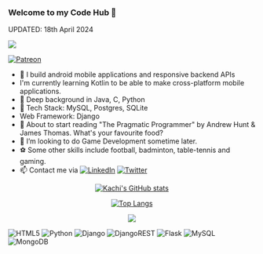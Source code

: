 ### Welcome to my Code Hub 💫
UPDATED: 18th April 2024

[![](https://visitcount.itsvg.in/api?id=chideraike&icon=2&color=11)](https://visitcount.itsvg.in)

[![Patreon](https://img.shields.io/badge/Patreon-F96854?style=for-the-badge&logo=patreon&logoColor=white)](https://patreon.com/chidera) 

- 🔭 I build android mobile applications and responsive backend APIs
-  I'm currently learning Kotlin to be able to make cross-platform mobile applications.
- 🦾 Deep background in Java, C, Python
- 🌌 Tech Stack:  MySQL, Postgres, SQLite
- Web Framework: Django
- 🌱 About to start reading "The Pragmatic Programmer" by Andrew Hunt & James Thomas. What's your favourite food?
- 👯 I’m looking to do Game Development sometime later. 
- ⚽️ Some other skills include football, badminton, table-tennis and gaming.
- 📫 Contact me via [![LinkedIn](https://img.shields.io/badge/LinkedIn-%230077B5.svg?logo=linkedin&logoColor=white)](https://linkedin.com/in/nelsonmadubuike) [![Twitter](https://img.shields.io/badge/Twitter-%231DA1F2.svg?logo=Twitter&logoColor=white)](https://twitter.com/kachi_xo) 

<div align="center">

[![Kachi's GitHub stats](https://github-readme-stats.vercel.app/api?username=kachi72&show_icons=true&theme=radical)](https://github.com/kachi72/github-readme-stats)

[![Top Langs](https://github-readme-stats.vercel.app/api/top-langs/?username=kachi72&layout=donut)](https://github.com/kachi72/github-readme-stats)



![](https://quotes-github-readme.vercel.app/api?type=vetical&theme=radical)

</div>


![HTML5](https://img.shields.io/badge/html5-%23E34F26.svg?style=for-the-badge&logo=html5&logoColor=white)  ![Python](https://img.shields.io/badge/python-3670A0?style=for-the-badge&logo=python&logoColor=ffdd54)  ![Django](https://img.shields.io/badge/django-%23092E20.svg?style=for-the-badge&logo=django&logoColor=white) ![DjangoREST](https://img.shields.io/badge/DJANGO-REST-ff1709?style=for-the-badge&logo=django&logoColor=white&color=ff1709&labelColor=gray)  ![Flask](https://img.shields.io/badge/flask-%23000.svg?style=for-the-badge&logo=flask&logoColor=white) ![MySQL](https://img.shields.io/badge/mysql-%2300f.svg?style=for-the-badge&logo=mysql&logoColor=white) ![MongoDB](https://img.shields.io/badge/MongoDB-%234ea94b.svg?style=for-the-badge&logo=mongodb&logoColor=white)
  
